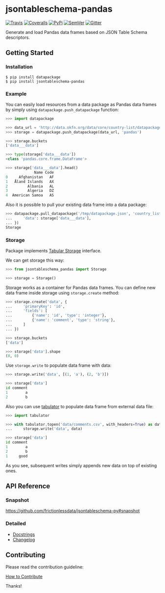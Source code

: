 # jsontableschema-pandas

[![Travis](https://img.shields.io/travis/frictionlessdata/jsontableschema-pandas-py/master.svg)](https://travis-ci.org/frictionlessdata/jsontableschema-pandas-py)
[![Coveralls](http://img.shields.io/coveralls/frictionlessdata/jsontableschema-pandas-py.svg?branch=master)](https://coveralls.io/r/frictionlessdata/jsontableschema-pandas-py?branch=master)
[![PyPi](https://img.shields.io/pypi/v/jsontableschema-pandas.svg)](https://pypi.python.org/pypi/jsontableschema-pandas)
[![SemVer](https://img.shields.io/badge/versions-SemVer-brightgreen.svg)](http://semver.org/)
[![Gitter](https://img.shields.io/gitter/room/frictionlessdata/chat.svg)](https://gitter.im/frictionlessdata/chat)

Generate and load Pandas data frames based on JSON Table Schema descriptors.

## Getting Started

### Installation

```
$ pip install datapackage
$ pip install jsontableschema-pandas
```

### Example

You can easily load resources from a data package as Pandas data frames by simply using `datapackage.push_datapackage` function:

```python
>>> import datapackage

>>> data_url = 'http://data.okfn.org/data/core/country-list/datapackage.json'
>>> storage = datapackage.push_datapackage(data_url, 'pandas')

>>> storage.buckets
['data___data']

>>> type(storage['data___data'])
<class 'pandas.core.frame.DataFrame'>

>>> storage['data___data'].head()
             Name Code
0     Afghanistan   AF
1   Åland Islands   AX
2         Albania   AL
3         Algeria   DZ
4  American Samoa   AS
```

Also it is possible to pull your existing data frame into a data package:

```python
>>> datapackage.pull_datapackage('/tmp/datapackage.json', 'country_list', 'pandas', tables={
...     'data': storage['data___data'],
... })
Storage
```

### Storage

Package implements [Tabular Storage](https://github.com/frictionlessdata/jsontableschema-py#storage) interface.

We can get storage this way:

```python
>>> from jsontableschema_pandas import Storage

>>> storage = Storage()
```

Storage works as a container for Pandas data frames. You can define new data frame inside storage using `storage.create` method:

```python
>>> storage.create('data', {
...     'primaryKey': 'id',
...     'fields': [
...         {'name': 'id', 'type': 'integer'},
...         {'name': 'comment', 'type': 'string'},
...     ]
... })

>>> storage.buckets
['data']

>>> storage['data'].shape
(0, 0)
```

Use `storage.write` to populate data frame with data:

```python
>>> storage.write('data', [(1, 'a'), (2, 'b')])

>>> storage['data']
id comment
1        a
2        b
```

Also you can use [tabulator](https://github.com/frictionlessdata/tabulator-py) to populate data frame from external data file:

```python
>>> import tabulator

>>> with tabulator.topen('data/comments.csv', with_headers=True) as data:
...     storage.write('data', data)

>>> storage['data']
id comment
1        a
2        b
1     good
```

As you see, subsequent writes simply appends new data on top of existing ones.

## API Reference

### Snapshot

https://github.com/frictionlessdata/jsontableschema-py#snapshot

### Detailed

- [Docstrings](https://github.com/frictionlessdata/jsontableschema-py/tree/master/jsontableschema/storage.py)
- [Changelog](https://github.com/frictionlessdata/jsontableschema-pandas-py/commits/master)

## Contributing

Please read the contribution guideline:

[How to Contribute](CONTRIBUTING.md)

Thanks!
